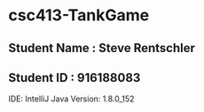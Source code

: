 # csc413-TankGame

## Student Name : Steve Rentschler
## Student ID : 916188083

IDE: IntelliJ
Java Version: 1.8.0_152


